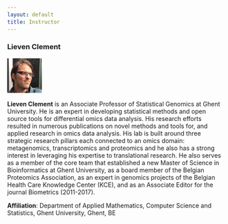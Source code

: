 ```yaml
---
layout: default
title: Instructor
---
```


### Lieven Clement
<img src="./figs/Lieven_Clement.png" width="80">

**Lieven Clement** is an Associate Professor of Statistical Genomics at Ghent University. He is an expert in developing statistical methods and open source tools for differential omics data analysis. His research efforts resulted in numerous publications on novel methods and tools for, and applied research in omics data analysis. His lab is built around three strategic research pillars each connected to an omics domain: metagenomics, transcriptomics and proteomics and he also has a strong interest in leveraging his expertise to translational research. He also serves as a member of the core team that established a new Master of Science in Bioinformatics at Ghent University, as a board member of the Belgian Proteomics Association, as an expert in genomics projects of the Belgian Health Care Knowledge Center (KCE), and as an Associate Editor for the journal Biometrics (2011-2017).

**Affiliation**: Department of Applied Mathematics, Computer Science and Statistics, Ghent University, Ghent, BE
